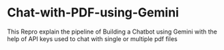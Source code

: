 # Chat-with-PDF-using-Gemini
This Repro explain the pipeline of Building a Chatbot using Gemini with the help of API keys used to chat with single or multiple pdf files

